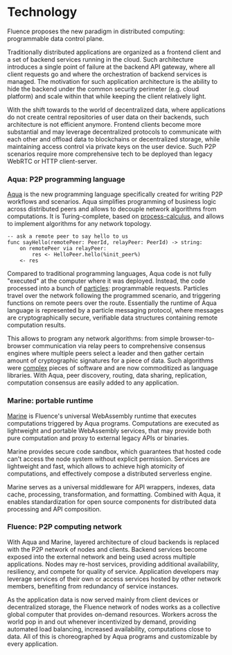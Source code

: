 # Technology

Fluence proposes the new paradigm in distributed computing: programmable data control plane.

Traditionally distributed applications are organized as a frontend client and a set of backend services running in the cloud. Such architecture introduces a single point of failure at the backend API gateway, where all client requests go and where the orchestration of backend services is managed. The motivation for such application architecture is the ability to hide the backend under the common security perimeter (e.g. cloud platform) and scale within that while keeping the client relatively light.

With the shift towards to the world of decentralized data, where applications do not create central repositories of user data on their backends, such architecture is not efficient anymore. Frontend clients become more substantial and may leverage decentralized protocols to communicate with each other and offload data to blockchains or decentralized storage, while maintaining access control via private keys on the user device. Such P2P scenarios require more comprehensive tech to be deployed than legacy WebRTC or HTTP client-server.

### Aqua: P2P programming language

[Aqua](../build/aquamarine/aqua.md) is the new programming language specifically created for writing P2P workflows and scenarios. Aqua simplifies programming of business logic across distributed peers and allows to decouple network algorithms from computations. It is Turing-complete, based on [process-calculus](https://en.wikipedia.org/wiki/Process_calculus), and allows to implement algorithms for any network topology.

```aqua
-- ask a remote peer to say hello to us
func sayHello(remotePeer: PeerId, relayPeer: PeerId) -> string:
    on remotePeer via relayPeer:
        res <- HelloPeer.hello(%init_peer%)
    <- res
```

Compared to traditional programming languages, Aqua code is not fully "executed" at the computer where it was deployed. Instead, the code processed into a bunch of [particles](../build/concepts/concepts.md#particles): programmable requests. Particles travel over the network following the programmed scenario, and triggering functions on remote peers over the route. Essentially the runtime of Aqua language is represented by a particle messaging protocol, where messages are cryptographically secure, verifiable data structures containing remote computation results.

This allows to program any network algorithms: from simple browser-to-browser communication via relay peers to comprehensive consensus engines where multiple peers select a leader and then gather certain amount of cryptographic signatures for a piece of data. Such algorithms were [complex](https://github.com/etcd-io/etcd) pieces of software and are now commoditized as language libraries. With Aqua, peer discovery, routing, data sharing, replication, computation consensus are easily added to any application.

### Marine: portable runtime

[Marine](../build/aquamarine/marine/marine.md) is Fluence's universal WebAssembly runtime that executes computations triggered by Aqua programs. Computations are executed as lightweight and portable WebAssembly services, that may provide both pure computation and proxy to external legacy APIs or binaries.

Marine provides secure code sandbox, which guarantees that hosted code can't access the node system without explicit permission. Services are lightweight and fast, which allows to achieve high atomicity of computations, and effectively compose a distributed serverless engine.

Marine serves as a universal middleware for API wrappers, indexes, data cache, processing,  transformation, and formatting. Combined with Aqua, it enables standardization for open source components for distributed data processing and API composition.

### Fluence: P2P computing network

With Aqua and Marine, layered architecture of cloud backends is replaced with the P2P network of nodes and clients. Backend services become exposed into the external network and being used across multiple applications. Nodes may re-host services, providing additional availability, resiliency, and compete for quality of service. Application developers may leverage services of their own or access services hosted by other network members, benefiting from redundancy of service instances.

As the application data is now served mainly from client devices or decentralized storage, the Fluence network of nodes works as a collective global computer that provides on-demand resources. Workers across the world pop in and out whenever incentivized by demand, providing automated load balancing, increased availability, computations close to data. All of this is choreographed by Aqua programs and customizable by every application.
